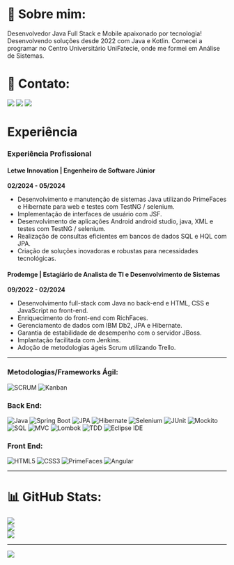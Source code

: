 # 💫 Sobre mim:
Desenvolvedor Java Full Stack e Mobile apaixonado por tecnologia! Desenvolvendo soluções desde 2022 com Java e Kotlin. Comecei a programar no Centro Universitário UniFatecie, onde me formei em Análise de Sistemas.

# 📧 Contato:

<a href="mailto:jucefino9890@gmail.com"><img src="https://img.shields.io/badge/Gmail-D14836?style=for-the-badge&logo=gmail&logoColor=white"/><a/>
<a href="https://www.linkedin.com/in/herick-kgb222/"><img src="https://img.shields.io/badge/LinkedIn-0077B5?style=for-the-badge&logo=linkedin&logoColor=white"/><a/>
<a href="https://wa.me/+553195309630"><img src="https://img.shields.io/badge/WhatsApp-25D366?style=for-the-badge&logo=whatsapp&logoColor=white"/><a/>

# Experiência

### Experiência Profissional

#### Letwe Innovation | Engenheiro de Software Júnior
**02/2024 - 05/2024**
- Desenvolvimento e manutenção de sistemas Java utilizando PrimeFaces e Hibernate para web e testes com TestNG / selenium.
- Implementação de interfaces de usuário com JSF.
- Desenvolvimento de aplicações Android android studio, java, XML e testes com TestNG / selenium.
- Realização de consultas eficientes em bancos de dados SQL e HQL com JPA.
- Criação de soluções inovadoras e robustas para necessidades tecnológicas.

#### Prodemge | Estagiário de Analista de TI e Desenvolvimento de Sistemas
**09/2022 - 02/2024**
- Desenvolvimento full-stack com Java no back-end e HTML, CSS e JavaScript no front-end.
- Enriquecimento do front-end com RichFaces.
- Gerenciamento de dados com IBM Db2, JPA e Hibernate.
- Garantia de estabilidade de desempenho com o servidor JBoss.
- Implantação facilitada com Jenkins.
- Adoção de metodologias ágeis Scrum utilizando Trello.
  
 ---

### Metodologias/Frameworks Ágil:
 ![SCRUM](https://img.shields.io/badge/SCRUM-6DB33F?style=for-the-badge&logoColor=white)
 ![Kanban](https://img.shields.io/badge/Kanban-0079BF?style=for-the-badge&logoColor=white)
 
### Back End: 
![Java](https://img.shields.io/badge/Java-007396?style=for-the-badge&logo=java&logoColor=white)
![Spring Boot](https://img.shields.io/badge/Spring_Boot-6DB33F?style=for-the-badge&logo=spring-boot&logoColor=white)
![JPA](https://img.shields.io/badge/JPA-02303A?style=for-the-badge&logoColor=white)
![Hibernate](https://img.shields.io/badge/Hibernate-59666C?style=for-the-badge&logo=hibernate&logoColor=white)
![Selenium](https://img.shields.io/badge/Selenium-43B02A?style=for-the-badge&logo=selenium&logoColor=white)
![JUnit](https://img.shields.io/badge/JUnit-25A162?style=for-the-badge&logo=junit5&logoColor=white)
![Mockito](https://img.shields.io/badge/Mockito-80C342?style=for-the-badge&logo=mockito&logoColor=white)
![SQL](https://img.shields.io/badge/SQL-4479A1?style=for-the-badge&logo=sql&logoColor=white)
![MVC](https://img.shields.io/badge/MVC-263238?style=for-the-badge&logoColor=white)
![Lombok](https://img.shields.io/badge/Lombok-BC2E26?style=for-the-badge&logoColor=white)
![TDD](https://img.shields.io/badge/TDD-FFA500?style=for-the-badge&logoColor=white)
![Eclipse IDE](https://img.shields.io/badge/Eclipse_IDE-2C2255?style=for-the-badge&logo=eclipse&logoColor=white)

### Front End:
 ![HTML5](https://img.shields.io/badge/HTML5-E34F26?style=for-the-badge&logo=html5&logoColor=white)
 ![CSS3](https://img.shields.io/badge/CSS3-1572B6?style=for-the-badge&logo=css3&logoColor=white)
 ![PrimeFaces](https://img.shields.io/badge/PrimeFaces-0288D1?style=for-the-badge&logo=primefaces&logoColor=white)
 ![Angular](https://img.shields.io/badge/Angular-DD0031?style=for-the-badge&logo=angular&logoColor=white)

<!-- 
### Mobile: 
 ![Kotlin](https://img.shields.io/badge/Kotlin-0095D5?style=for-the-badge&logo=kotlin&logoColor=white)
 ![Firebase](https://img.shields.io/badge/Firebase-FFCA28?style=for-the-badge&logo=firebase&logoColor=white)
 ![MVVM](https://img.shields.io/badge/MVVM-02303A?style=for-the-badge&logoColor=white)
 ![ROOM](https://img.shields.io/badge/ROOM-FFD54F?style=for-the-badge&logoColor=white)
 ![LiveData](https://img.shields.io/badge/LiveData-018787?style=for-the-badge&logoColor=white)
 ![Navigation](https://img.shields.io/badge/Navigation-3DDC84?style=for-the-badge&logoColor=white)
 ![Maps](https://img.shields.io/badge/Maps-1976D2?style=for-the-badge&logo=google-maps&logoColor=white)
 ![APIs RestFull](https://img.shields.io/badge/APIs_RestFull-263238?style=for-the-badge&logoColor=white) -->

---

# 📊 GitHub Stats:
![](https://github-readme-stats.vercel.app/api?username=herickkgb&theme=default&hide_border=false&include_all_commits=true&count_private=true)<br/>
![](https://github-readme-streak-stats.herokuapp.com/?user=herickkgb&theme=default&hide_border=false)<br/>
![](https://github-readme-stats.vercel.app/api/top-langs/?username=herickkgb&theme=default&hide_border=false&include_all_commits=true&count_private=true&layout=compact)

---
[![](https://visitcount.itsvg.in/api?id=herickkgb&icon=0&color=0)](https://visitcount.itsvg.in)
